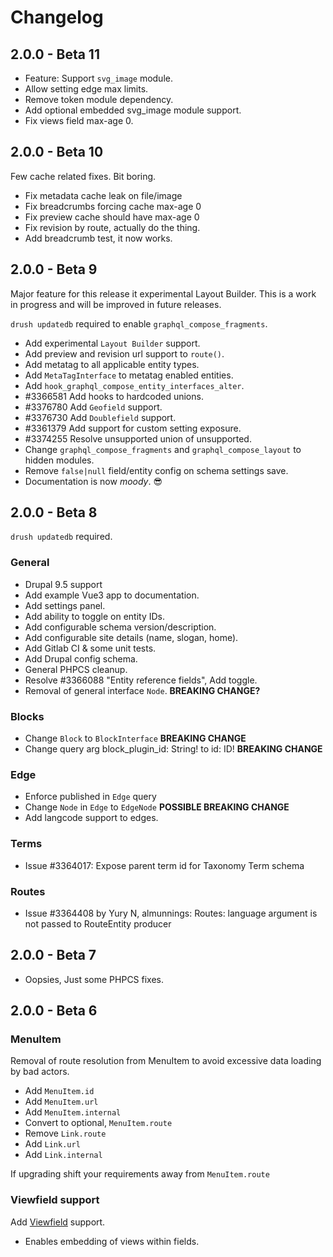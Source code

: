 # Changelog

## 2.0.0 - Beta 11

- Feature: Support `svg_image` module.
- Allow setting edge max limits.
- Remove token module dependency.
- Add optional embedded svg_image module support.
- Fix views field max-age 0.

## 2.0.0 - Beta 10

Few cache related fixes. Bit boring.

- Fix metadata cache leak on file/image
- Fix breadcrumbs forcing cache max-age 0
- Fix preview cache should have max-age 0
- Fix revision by route, actually do the thing.
- Add breadcrumb test, it now works.

## 2.0.0 - Beta 9

Major feature for this release it experimental Layout Builder.
This is a work in progress and will be improved in future releases.

`drush updatedb` required to enable `graphql_compose_fragments`.

- Add experimental `Layout Builder` support.
- Add preview and revision url support to `route()`.
- Add metatag to all applicable entity types.
- Add `MetaTagInterface` to metatag enabled entities.
- Add `hook_graphql_compose_entity_interfaces_alter`.
- #3366581 Add hooks to hardcoded unions.
- #3376780 Add `Geofield` support.
- #3376730 Add `Doublefield` support.
- #3361379 Add support for custom setting exposure.
- #3374255 Resolve unsupported union of unsupported.
- Change `graphql_compose_fragments` and `graphql_compose_layout` to hidden modules.
- Remove `false|null` field/entity config on schema settings save.
- Documentation is now _moody_. :sunglasses:

## 2.0.0 - Beta 8

`drush updatedb` required.

### General

- Drupal 9.5 support
- Add example Vue3 app to documentation.
- Add settings panel.
- Add ability to toggle on entity IDs.
- Add configurable schema version/description.
- Add configurable site details (name, slogan, home).
- Add Gitlab CI & some unit tests.
- Add Drupal config schema.
- General PHPCS cleanup.
- Resolve #3366088 "Entity reference fields", Add toggle.
- Removal of general interface `Node`. **BREAKING CHANGE?**

### Blocks

- Change `Block` to `BlockInterface` **BREAKING CHANGE**
- Change query arg block_plugin_id: String! to id: ID! **BREAKING CHANGE**

### Edge

- Enforce published in `Edge` query
- Change `Node` in `Edge` to `EdgeNode` **POSSIBLE BREAKING CHANGE**
- Add langcode support to edges.

### Terms

- Issue #3364017: Expose parent term id for Taxonomy Term schema

### Routes

- Issue #3364408 by Yury N, almunnings: Routes: language argument is not passed to RouteEntity producer

## 2.0.0 - Beta 7

- Oopsies, Just some PHPCS fixes.

## 2.0.0 - Beta 6

### MenuItem

Removal of route resolution from MenuItem to avoid excessive data loading by bad actors.

- Add `MenuItem.id`
- Add `MenuItem.url`
- Add `MenuItem.internal`
- Convert to optional, `MenuItem.route`
- Remove `Link.route`
- Add `Link.url`
- Add `Link.internal`

If upgrading shift your requirements away from `MenuItem.route`

### Viewfield support

Add [Viewfield](https://www.drupal.org/project/viewfield) support.

- Enables embedding of views within fields.
